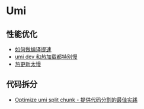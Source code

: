 # Umi

## 性能优化

- [如何做编译提速](https://umijs.org/guide/boost-compile-speed)
- [umi dev 和热加载都特别慢](https://github.com/umijs/umi/issues/1450)
- [热更新太慢](https://github.com/umijs/umi/issues/2288)

## 代码拆分

- [Optimize umi split chunk - 提供代码分割的最佳实践](https://github.com/umijs/umi/issues/2063)
